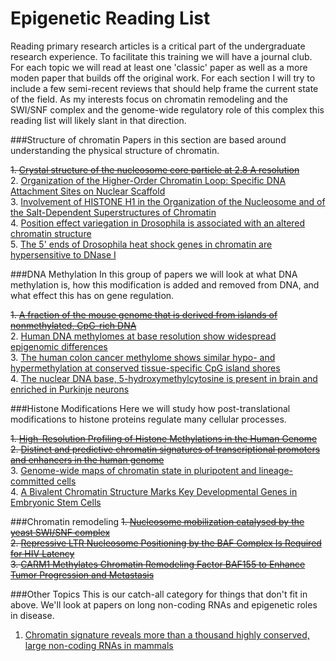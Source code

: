 Epigenetic Reading List 
============================ 
Reading primary research articles is a critical part of the undergraduate research experience. 
To facilitate this training we will have a journal club.  For each topic we will read at least
one 'classic' paper as well as a more moden paper that builds off the original work. For each
section I will try to include a few semi-recent reviews that should help frame the current 
state of the field. As my interests focus on chromatin remodeling and the SWI/SNF complex and 
the genome-wide regulatory role of this complex this reading list will likely slant in that direction. 

###Structure of chromatin
Papers in this section are based around understanding the physical structure of chromatin.

~~1. [Crystal structure of the nucleosome core particle at 2.8 A resolution](http://www.ncbi.nlm.nih.gov/pubmed/9305837)~~  
2. [Organization of the Higher-Order Chromatin Loop: Specific DNA Attachment Sites on Nuclear Scaffold](http://www.ncbi.nlm.nih.gov/pubmed/6091913)  
3. [Involvement of HISTONE H1 in the Organization of the Nucleosome and of the Salt-Dependent Superstructures of Chromatin](http://www.ncbi.nlm.nih.gov/pubmed/387806)  
4. [Position effect variegation in Drosophila is associated with an altered chromatin structure](http://www.ncbi.nlm.nih.gov/pubmed/7758950)   
5. [The 5' ends of Drosophila heat shock genes in chromatin are hypersensitive to DNase I](http://www.ncbi.nlm.nih.gov/pubmed/6774262)     
   
###DNA Methylation
In this group of papers we will look at what DNA methylation is, how this modification is
   added and removed from DNA, and what effect this has on gene regulation. 
   
~~1. [A fraction of the mouse genome that is derived from islands of nonmethylated, CpG-rich DNA](http://www.ncbi.nlm.nih.gov/pubmed/2981636)~~    
2. [Human DNA methylomes at base resolution show widespread epigenomic differences](http://www.ncbi.nlm.nih.gov/pubmed/19829295)    
3. [The human colon cancer methylome shows similar hypo- and hypermethylation at conserved tissue-specific CpG island shores](http://www.ncbi.nlm.nih.gov/pubmed/19151715)   
4. [The nuclear DNA base, 5-hydroxymethylcytosine is present in brain and enriched in Purkinje neurons](http://www.ncbi.nlm.nih.gov/pubmed/19372393)    
   
###Histone Modifications
Here we will study how post-translational modifications to histone proteins regulate many 
   cellular processes. 
   
~~1. [High-Resolution Profiling of Histone Methylations in the Human Genome](http://www.ncbi.nlm.nih.gov/pubmed/17512414)~~    
~~2. [Distinct and predictive chromatin signatures of transcriptional promoters and enhancers in the human genome](http://www.ncbi.nlm.nih.gov/pubmed/17277777)~~   
3. [Genome-wide maps of chromatin state in pluripotent and lineage-committed cells](http://www.ncbi.nlm.nih.gov/pubmed/17603471)    
4. [A Bivalent Chromatin Structure Marks Key Developmental Genes in Embryonic Stem Cells](http://www.ncbi.nlm.nih.gov/pubmed/16630819)    
   
###Chromatin remodeling
~~1. [Nucleosome mobilization catalysed by the yeast SWI/SNF complex](http://www.ncbi.nlm.nih.gov/pubmed/10466730)~~   
~~2. [Repressive LTR Nucleosome Positioning by the BAF Complex Is Required for HIV Latency](http://www.ncbi.nlm.nih.gov/pubmed/22140357)~~    
~~3. [CARM1 Methylates Chromatin Remodeling Factor BAF155 to Enhance Tumor Progression and Metastasis](http://www.sciencedirect.com/science/article/pii/S1535610813005369)~~
  
###Other Topics
This is our catch-all category for things that don't fit in above. We'll look at papers on long non-coding RNAs and epigenetic roles in disease. 

1. [Chromatin signature reveals more than a thousand highly conserved, large non-coding RNAs in mammals](http://www.ncbi.nlm.nih.gov/pubmed/19182780)   
